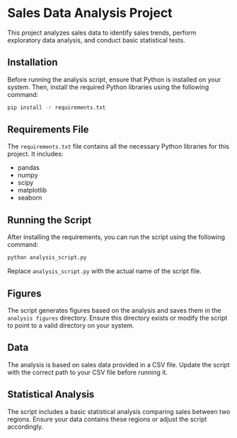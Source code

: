 # Sales Data Analysis Project

This project analyzes sales data to identify sales trends, perform exploratory data analysis, and conduct basic statistical tests.

## Installation

Before running the analysis script, ensure that Python is installed on your system. Then, install the required Python libraries using the following command:

```bash
pip install -r requirements.txt
```

## Requirements File

The `requirements.txt` file contains all the necessary Python libraries for this project. It includes:

- pandas
- numpy
- scipy
- matplotlib
- seaborn

## Running the Script

After installing the requirements, you can run the script using the following command:

```bash
python analysis_script.py
```

Replace `analysis_script.py` with the actual name of the script file.

## Figures

The script generates figures based on the analysis and saves them in the `analysis figures` directory. Ensure this directory exists or modify the script to point to a valid directory on your system.

## Data

The analysis is based on sales data provided in a CSV file. Update the script with the correct path to your CSV file before running it.

## Statistical Analysis

The script includes a basic statistical analysis comparing sales between two regions. Ensure your data contains these regions or adjust the script accordingly.

